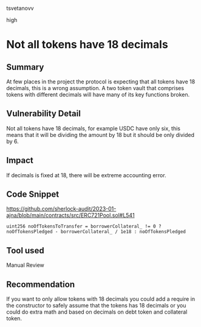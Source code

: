 tsvetanovv

high

# Not all tokens have 18 decimals

## Summary
At few places in the project the protocol is expecting that all tokens have 18 decimals, this is a wrong assumption.
A two token vault that comprises tokens with different decimals will have many of its key functions broken. 

## Vulnerability Detail
Not all tokens have 18 decimals, for example USDC have only six, this means that it will be dividing the amount by 18 but it should be only divided by 6.  

## Impact
If decimals is fixed at 18, there will be extreme accounting error.

## Code Snippet
https://github.com/sherlock-audit/2023-01-ajna/blob/main/contracts/src/ERC721Pool.sol#L541
```solidity
uint256 noOfTokensToTransfer = borrowerCollateral_ != 0 ? noOfTokensPledged - borrowerCollateral_ / 1e18 : noOfTokensPledged
```
## Tool used

Manual Review

## Recommendation
If you want to only allow tokens with 18 decimals you could add a require in the constructor to safely assume that the tokens has 18 decimals or  you could do extra math and based on decimals on debt token and collateral token.